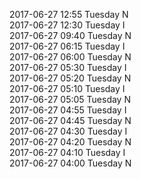 2017-06-27 12:55 Tuesday  N  
2017-06-27 12:30 Tuesday  I  
2017-06-27 09:40 Tuesday  N  
2017-06-27 06:15 Tuesday  I  
2017-06-27 06:00 Tuesday  N  
2017-06-27 05:30 Tuesday  I  
2017-06-27 05:20 Tuesday  N  
2017-06-27 05:10 Tuesday  I  
2017-06-27 05:05 Tuesday  N  
2017-06-27 04:55 Tuesday  I  
2017-06-27 04:45 Tuesday  N  
2017-06-27 04:30 Tuesday  I  
2017-06-27 04:20 Tuesday  N  
2017-06-27 04:10 Tuesday  I  
2017-06-27 04:00 Tuesday  N  
